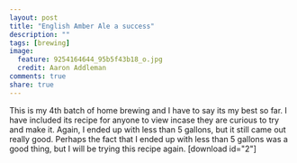 ```yaml
---
layout: post
title: "English Amber Ale a success"
description: ""
tags: [brewing]
image:
  feature: 9254164644_95b5f43b18_o.jpg
  credit: Aaron Addleman
comments: true
share: true
---
```



<p>This is my 4th batch of home brewing and I have to say its my best so far. I have included its recipe for anyone to view incase they are curious to try and make it. Again, I ended up with less than 5 gallons, but it still came out really good. Perhaps the fact that I ended up with less than 5 gallons was a good thing, but I will be trying this recipe again.
[download id="2"]</p>
